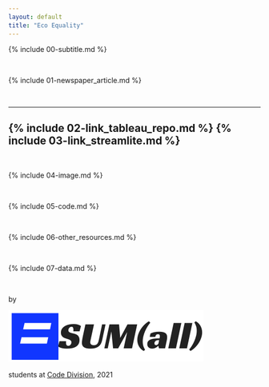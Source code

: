 ```yaml
---
layout: default
title: "Eco Equality"
---
```


{% include 00-subtitle.md %}

<br>

{% include 01-newspaper_article.md %}

<br>

---
{% include 02-link_tableau_repo.md %} 
{% include 03-link_streamlite.md %}
---

<br>

{% include 04-image.md %}

<br>

{% include 05-code.md %}

<br>

{% include 06-other_resources.md %}

<br>

{% include 07-data.md %}

<br>

by 

![image](logo.png)

students at [Code Division](http://codedivision.co.uk/), 2021

